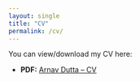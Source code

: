 ```yaml
---
layout: single
title: "CV"
permalink: /cv/
---
```



You can view/download my CV here:

- **PDF:** [Arnav Dutta – CV](/assets/cv/Arnav_Dutta_CV.pdf)


